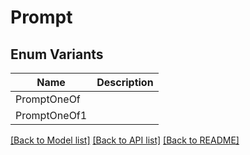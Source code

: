 # Prompt

## Enum Variants

| Name | Description |
|---- | -----|
| PromptOneOf |  |
| PromptOneOf1 |  |

[[Back to Model list]](../README.md#documentation-for-models) [[Back to API list]](../README.md#documentation-for-api-endpoints) [[Back to README]](../README.md)


